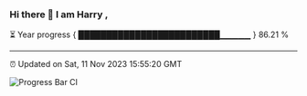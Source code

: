 ### Hi there 👋 I am Harry , 

⏳ Year progress { █████████████████████████▁▁▁▁▁ } 86.21 %

---

⏰ Updated on Sat, 11 Nov 2023 15:55:20 GMT

![Progress Bar CI](https://github.com/duykhang68/duykhang68/workflows/Progress%20Bar%20CI/badge.svg)
